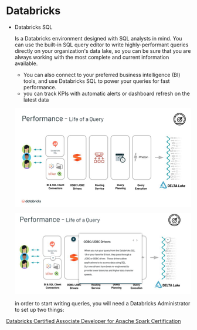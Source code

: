 # Databricks

- Databricks SQL
    
    Is a Databricks environment designed with SQL analysts in mind. You can use the built-in SQL query editor to write highly-performant queries directly on your organization's data lake, so you can be sure that you are always working with the most complete and current information available.
    
    - You can also connect to your preferred business intelligence (BI) tools, and use Databricks SQL to power your queries for fast performance.
    - you can track KPIs with automatic alerts or dashboard refresh on the latest data
    
    ![Databricks%2016b513dab9164637bb0c8f7f9f7d0013/Untitled.png](Databricks%2016b513dab9164637bb0c8f7f9f7d0013/Untitled.png)
    
    ![Databricks%2016b513dab9164637bb0c8f7f9f7d0013/Untitled%201.png](Databricks%2016b513dab9164637bb0c8f7f9f7d0013/Untitled%201.png)
    
    in order to start writing queries, you will need a Databricks Administrator to set up two things:
    

[Databricks Certified Associate Developer for Apache Spark Certification](Databricks%2016b513dab9164637bb0c8f7f9f7d0013/Databricks%20Certified%20Associate%20Developer%20for%20Apach%20bae0f257766344c282eecb4ede50892f.md)